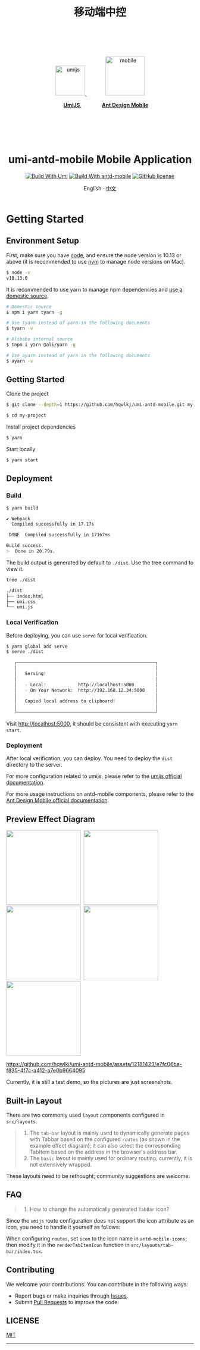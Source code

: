 
<div align="center">
<h1>
  移动端中控
</h1>
<br/>
<br/>
<br/>
<br/>
<p align="center">
  <a href='https://umijs.org/zh-CN/'>
    <img src='https://user-images.githubusercontent.com/12181423/150708308-e0ca55ed-1bda-4db6-9e69-f34dbc27c01d.png' width='80'  alt="umijs"/>
  </a>
  <span>&nbsp;&nbsp;&nbsp;&nbsp;&nbsp;&nbsp;&nbsp;&nbsp;&nbsp;&nbsp;&nbsp;&nbsp;</span>
  <a href='https://mobile.ant.design/zh'>
    <img src='https://gw.alipayobjects.com/zos/bmw-prod/b2c7ff8b-eba0-4af9-9dd5-0b5b17f42c57.svg' width='105' alt="mobile"/>
  </a>
</p>
<p align="center" height='100'>
  <span>&nbsp;&nbsp;&nbsp;&nbsp;&nbsp;&nbsp;&nbsp;</span>
  <a href='https://umijs.org/zh-CN/'>
    <strong>UmiJS</strong>
  </a>
  <span>&nbsp;&nbsp;&nbsp;&nbsp;&nbsp;&nbsp;&nbsp;&nbsp;&nbsp;&nbsp;&nbsp;&nbsp;&nbsp;</span>
  <a href='https://mobile.ant.design/zh'>
     <strong>Ant Design Mobile</strong>
  </a>
</p>
<br/>
<br/>
<br/>
<br/>
<h1>umi-antd-mobile Mobile Application</h1>


[![Build With Umi](https://img.shields.io/badge/build%20with-umi-028fe4.svg)](https://umijs.org/zh-CN)
[![Build With antd-mobile](https://img.shields.io/badge/build-antd--mobile-green.svg)](https://mobile.ant.design)
[![GitHub license](https://img.shields.io/github/license/hqwlkj/umi-antd-mobile)](https://github.com/hqwlkj/umi-antd-mobile)

English · [中文](./README-zh_CN.md)
<br/>
<br/>
</div>


# Getting Started

## Environment Setup

First, make sure you have [node](https://nodejs.org), and ensure the node version is 10.13 or above (it is recommended to use [nvm](https://github.com/nvm-sh/nvm) to manage node versions on Mac).

```bash
$ node -v
v10.13.0
```

It is recommended to use yarn to manage npm dependencies and [use a domestic source](https://yarnpkg.com).

```bash
# Domestic source
$ npm i yarn tyarn -g

# Use tyarn instead of yarn in the following documents
$ tyarn -v

# Alibaba internal source
$ tnpm i yarn @ali/yarn -g

# Use ayarn instead of yarn in the following documents
$ ayarn -v
```

## Getting Started

Clone the project

```bash
$ git clone --depth=1 https://github.com/hqwlkj/umi-antd-mobile.git my-project

$ cd my-project
```

Install project dependencies

```bash
$ yarn
```

Start locally

```bash
$ yarn start
```

## Deployment

### Build

```bash
$ yarn build

✔ Webpack
  Compiled successfully in 17.17s

 DONE  Compiled successfully in 17167ms                                       8:26:25 PM

Build success.
✨  Done in 20.79s.
```

The build output is generated by default to `./dist`. Use the tree command to view it.

```bash
tree ./dist

./dist
├── index.html
├── umi.css
└── umi.js
```

### Local Verification

Before deploying, you can use `serve` for local verification.

```bash
$ yarn global add serve
$ serve ./dist

   ┌────────────────────────────────────────────────────┐
   │                                                    │
   │   Serving!                                         │
   │                                                    │
   │   - Local:            http://localhost:5000        │
   │   - On Your Network:  http://192.168.12.34:5000    │
   │                                                    │
   │   Copied local address to clipboard!               │
   │                                                    │
   └────────────────────────────────────────────────────┘
```

Visit [http://localhost:5000](http://localhost:5000), it should be consistent with executing `yarn start`.

### Deployment

After local verification, you can deploy. You need to deploy the `dist` directory to the server.

For more configuration related to umijs, please refer to the [umijs official documentation](https://umijs.org).

For more usage instructions on antd-mobile components, please refer to the [Ant Design Mobile official documentation](https://mobile.ant.design).

## Preview Effect Diagram

<img src="https://user-images.githubusercontent.com/12181423/150905972-d8bd4608-d86b-4bcc-98bc-ca42e2f91146.png" width="200" />&nbsp;&nbsp;<img src="https://user-images.githubusercontent.com/12181423/151107456-cf3ca33f-f2ee-4fb4-9f04-1426b729dba7.png" width="200" />&nbsp;&nbsp;<img src="https://user-images.githubusercontent.com/12181423/151107542-24f5c943-2af2-4e20-91ef-fb18d9aadbf7.png" width="200" />&nbsp;&nbsp;<img src="https://user-images.githubusercontent.com/12181423/150569860-2f288815-75b8-4cd9-abae-ee90f310826f.png" width="200" />&nbsp;&nbsp;<img src="https://user-images.githubusercontent.com/12181423/150569985-360f6b7e-0805-49e0-89fa-724307140bb5.png" width="200" />

https://github.com/hqwlkj/umi-antd-mobile/assets/12181423/e7fc06ba-f835-4f7c-a412-a7e0b9664095

Currently, it is still a test demo, so the pictures are just screenshots.

## Built-in Layout

There are two commonly used `layout` components configured in `src/layouts`.

> 1. The `tab-bar` layout is mainly used to dynamically generate pages with Tabbar based on the configured `routes` (as shown in the example effect diagram); it can also select the corresponding TabItem based on the address in the browser's address bar.
> 2. The `basic` layout is mainly used for ordinary routing; currently, it is not extensively wrapped.

These layouts need to be rethought; community suggestions are welcome.

## FAQ

> 1. How to change the automatically generated `TabBar` icon?

Since the `umijs` route configuration does not support the icon attribute as an icon, you need to handle it yourself as follows:

When configuring `routes`, set `icon` to the icon name in `antd-mobile-icons`; then modify it in the `renderTabItemIcon` function in `src/layouts/tab-bar/index.tsx`.

## Contributing

We welcome your contributions. You can contribute in the following ways:

  * Report bugs or make inquiries through [Issues](https://github.com/hqwlkj/umi-antd-mobile/issues).
  * Submit [Pull Requests](https://github.com/hqwlkj/umi-antd-mobile/pulls) to improve the code.

## LICENSE

[MIT](https://github.com/hqwlkj/umi-antd-mobile/blob/master/LICENSE)

---
